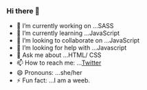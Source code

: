 ### Hi there 👋

- 🔭 I’m currently working on ...SASS
- 🌱 I’m currently learning ...JavaScript
- 👯 I’m looking to collaborate on ...JavaScript
- 🤔 I’m looking for help with ...Javascript
- 💬 Ask me about ...HTML/ CSS 
- 📫 How to reach me: ...[Twitter](https://twitter.com/picodes1)
- 😄 Pronouns: ...she/her
- ⚡ Fun fact: ...I am a weeb.
